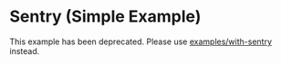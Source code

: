 # Sentry (Simple Example)

This example has been deprecated. Please use [examples/with-sentry](../with-sentry) instead.
